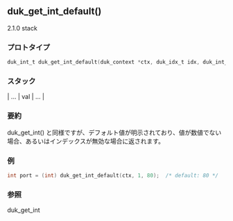 ## duk_get_int_default() 

2.1.0 stack

### プロトタイプ

```c
duk_int_t duk_get_int_default(duk_context *ctx, duk_idx_t idx, duk_int_t def_value);
```

### スタック

| ... | val | ... |

### 要約

duk_get_int() と同様ですが、デフォルト値が明示されており、値が数値でない場合、あるいはインデックスが無効な場合に返されます。


### 例

```c
int port = (int) duk_get_int_default(ctx, 1, 80);  /* default: 80 */
```

### 参照

duk_get_int